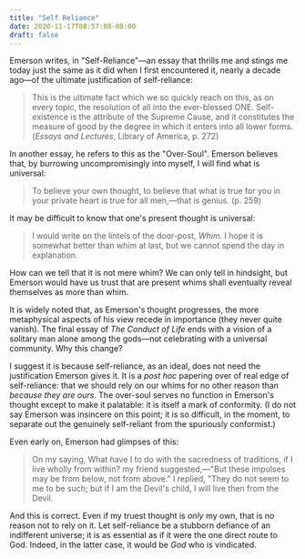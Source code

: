 ```yaml
---
title: "Self Reliance"
date: 2020-11-17T08:57:08-08:00
draft: false
---
```


Emerson writes, in "Self-Reliance"—an essay that thrills me and stings me today just the same as it did when I first encountered it, nearly a decade ago—of the ultimate justification of self-reliance:

> This is the ultimate fact which we so quickly reach on this, as on every topic, the resolution of all into the ever-blessed ONE. Self-existence is the attribute of the Supreme Cause, and it constitutes the measure of good by the degree in which it enters into all lower forms. (*Essays and Lectures*, Library of America, p. 272)

In another essay, he refers to this as the "Over-Soul". Emerson believes that, by burrowing uncompromisingly into myself, I will find what is universal:

> To believe your own thought, to believe that what is true for you in your private heart is true for all men,—that is genius. (p. 259)

It may be difficult to know that one's present thought is universal:

> I would write on the lintels of the door-post, *Whim*. I hope it is somewhat better than whim at last, but we cannot spend the day in explanation.

How can we tell that it is not mere whim? We can only tell in hindsight, but Emerson would have us trust that are present whims shall eventually reveal themselves as more than whim.

It is widely noted that, as Emerson's thought progresses, the more metaphysical aspects of his view recede in importance (they never quite vanish). The final essay of *The Conduct of Life* ends with a vision of a solitary man alone among the gods—not celebrating with a universal community. Why this change?

I suggest it is because self-reliance, as an ideal, does not need the justification Emerson gives it. It is a *post hoc* papering over of real edge of self-reliance: that we should rely on our whims for no other reason than *because they are ours*. The over-soul serves no function in Emerson's thought except to make it palatable: it is itself a mark of conformity. (I do not say Emerson was insincere on this point; it is so difficult, in the moment, to separate out the genuinely self-reliant from the spuriously conformist.)

Even early on, Emerson had glimpses of this:

> On my saying, What have I to do with the sacredness of traditions, if I live wholly from within? my friend suggested,—"But these impulses may be from below, not from above." I replied, "They do not seem to me to be such; but if I am the Devil's child, I will live then from the Devil.

And this is correct. Even if my truest thought is *only* my own, that is no reason not to rely on it. Let self-reliance be a stubborn defiance of an indifferent universe; it is as essential as if it were the one direct route to God. Indeed, in the latter case, it would be *God* who is vindicated.